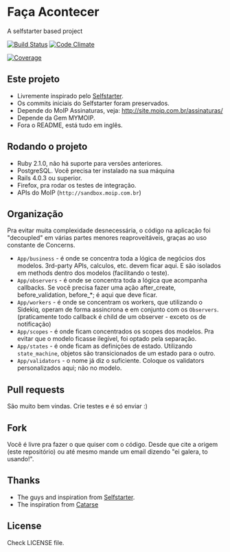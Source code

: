 # Faça Acontecer
A selfstarter based project

[![Build Status](https://travis-ci.org/meurio/facaacontecer.png?branch=master)](https://travis-ci.org/meurio/facaacontecer)
[![Code Climate](https://codeclimate.com/github/meurio/facaacontecer.png)](https://codeclimate.com/github/meurio/facaacontecer)

[![Coverage](https://codeclimate.com/github/meurio/facaacontecer/coverage.png)](https://codeclimate.com/github/meurio/facaacontecer)

## Este projeto

- Livremente inspirado pelo [Selfstarter](https://github.com/lockitron/selfstarter). 
- Os commits iniciais do Selfstarter foram preservados.
- Depende do MoIP Assinaturas, veja: http://site.moip.com.br/assinaturas/
- Depende da Gem MYMOIP.
- Fora o README, está tudo em inglês.

## Rodando o projeto

- Ruby 2.1.0, não há suporte para versões anteriores.
- PostgreSQL. Você precisa ter instalado na sua máquina
- Rails 4.0.3 ou superior.
- Firefox, pra rodar os testes de integração.
- APIs do MoIP (`http://sandbox.moip.com.br`)

## Organização

Pra evitar muita complexidade desnecessária, o código na aplicação foi "decoupled" em várias partes menores reaproveitáveis, graças ao uso constante de Concerns.

- `App/business` - é onde se concentra toda a lógica de negócios dos modelos. 3rd-party APIs, calculos, etc. devem ficar aqui. E são isolados em methods dentro dos modelos (facilitando o teste).
- `App/observers` - é onde se concentra toda a lógica que acompanha callbacks. Se você precisa fazer uma ação after_create, before_validation, before_*; é aqui que deve ficar.
- `App/workers` - é onde se concentram os workers, que utilizando o Sidekiq, operam de forma assincrona e em conjunto com os `Observers`. (praticamente todo callback é child de um observer - exceto os de notificação)
- `App/scopes`  - é onde ficam concentrados os scopes dos modelos. Pra evitar que o modelo ficasse ilegível, foi optado pela separação.
- `App/states`  - é onde ficam as definições de estado. Utilizando `state_machine`, objetos são transicionados de um estado para o outro.
- `App/validators` - o nome já diz o suficiente. Coloque os validators personalizados aqui; não no modelo.

## Pull requests

São muito bem vindas. Crie testes e é só enviar :)


## Fork

Você é livre pra fazer o que quiser com o código. Desde que cite a origem (este repositório) ou até mesmo mande um email dizendo "ei galera, to usando!".


## Thanks
- The guys and inspiration from [Selfstarter](https://selfstarter.us).
- The inspiration from [Catarse](http://catarse.me)

## License

Check LICENSE file.

